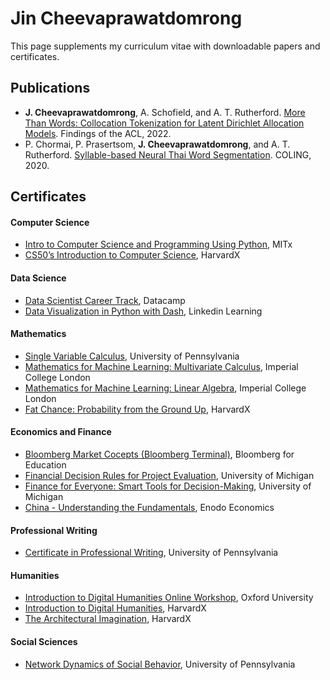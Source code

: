 # Jin Cheevaprawatdomrong

This page supplements my curriculum vitae with downloadable papers and certificates.

<!-- ## CV

- [Pdf](assets/docs/cheeva_cv.pdf) -->

## Publications

- **J. Cheevaprawatdomrong**, A. Schofield, and A. T. Rutherford. [More Than Words:
Collocation Tokenization for Latent Dirichlet Allocation Models](assets/docs/More_Than_Words.pdf). Findings of the ACL, 2022.
- P. Chormai, P. Prasertsom, **J. Cheevaprawatdomrong**, and A. T. Rutherford.
[Syllable-based Neural Thai Word Segmentation](assets/docs/Word_Segmentation.pdf). COLING, 2020.

## Certificates

#### Computer Science
- [Intro to Computer Science and Programming Using Python](https://courses.edx.org/certificates/fef8542658bd4d91be23591e382129a6), MITx
- [CS50’s Introduction to Computer Science](https://courses.edx.org/certificates/e9ea6c9ab4884687b80c536f0394a0e7), HarvardX

#### Data Science
- [Data Scientist Career Track](https://www.datacamp.com/statement-of-accomplishment/track/3b56e2dbdde893aaf1e066736752f88a3ecd1da3), Datacamp
- [Data Visualization in Python with Dash](assets/docs/Cert_Python_Dash.pdf), Linkedin Learning

#### Mathematics
- [Single Variable Calculus](https://www.coursera.org/account/accomplishments/certificate/J9ZKW9WZJYU5), University of Pennsylvania
- [Mathematics for Machine Learning: Multivariate Calculus](https://www.coursera.org/account/accomplishments/certificate/5D3RQU7WSHNN), Imperial College London 
- [Mathematics for Machine Learning: Linear Algebra](https://www.coursera.org/account/accomplishments/certificate/S932HKACBCLT), Imperial College London
- [Fat Chance: Probability from the Ground Up](https://courses.edx.org/certificates/c7610a6396684fbb84e0682820e8bf28), HarvardX

#### Economics and Finance
- [Bloomberg Market Cocepts (Bloomberg Terminal)](https://portal.bloombergforeducation.com/certificates/CSnJgsAt2CfraveKUM3rsM7S), Bloomberg for Education
- [Financial Decision Rules for Project Evaluation](https://courses.edx.org/certificates/c5da5308db6d4c55b4c604a25f6a5e59), University of Michigan
- [Finance for Everyone: Smart Tools for Decision-Making](https://courses.edx.org/certificates/e2d4fa15441945d984485bb2b5ff4bc7), University of Michigan
- [China - Understanding the Fundamentals](https://courses.edx.org/certificates/1f32aee413384e979c4ce5b75d2a97b9), Enodo Economics

#### Professional Writing
- [Certificate in Professional Writing](assets/docs/Cert_Professional_Writing.pdf), University of Pennsylvania

#### Humanities
- [Introduction to Digital Humanities Online Workshop](assets/docs/oxford_dh.pdf), Oxford University
- [Introduction to Digital Humanities](https://courses.edx.org/certificates/b011e916c3f24aae919865a9af89c874), HarvardX
- [The Architectural Imagination](https://courses.edx.org/certificates/015d94b104934ad088c3bd7afff80b3e), HarvardX

#### Social Sciences
- [Network Dynamics of Social Behavior](https://coursera.org/verify/6DMA386BVBUB), University of Pennsylvania

<!--
## Welcome to GitHub Pages
- You can use the [editor on GitHub](https://github.com/jin236248/jin236248.github.io/edit/main/index.md) to maintain and preview the content for your website in Markdown files.
- For more details see [Basic writing and formatting syntax](https://docs.github.com/en/github/writing-on-github/getting-started-with-writing-and-formatting-on-github/basic-writing-and-formatting-syntax).
- Your Pages site will use the layout and styles from the Jekyll theme you have selected in your [repository settings](https://github.com/jin236248/jin236248.github.io/settings/pages). The name of this theme is saved in the Jekyll `_config.yml` configuration file.
- Having trouble with Pages? Check out our [documentation](https://docs.github.com/categories/github-pages-basics/) or [contact support](https://support.github.com/contact) and we’ll help you sort it out.
-->
